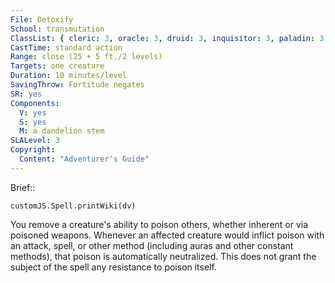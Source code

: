```yaml
---
File: Detoxify
School: transmutation
ClassList: { cleric: 3, oracle: 3, druid: 3, inquisitor: 3, paladin: 3, ranger: 2, shaman: 3, witch: 3 }
CastTime: standard action
Range: close (25 + 5 ft./2 levels)
Targets: one creature
Duration: 10 minutes/level
SavingThrow: Fortitude negates
SR: yes
Components:
  V: yes
  S: yes
  M: a dandelion stem
SLALevel: 3
Copyright:
  Content: "Adventurer's Guide"
---
```

Brief:: 

```dataviewjs
customJS.Spell.printWiki(dv)
```

You remove a creature's ability to poison others, whether inherent or via poisoned weapons. Whenever an affected creature would inflict poison with an attack, spell, or other method (including auras and other constant methods), that poison is automatically neutralized. This does not grant the subject of the spell any resistance to poison itself.
